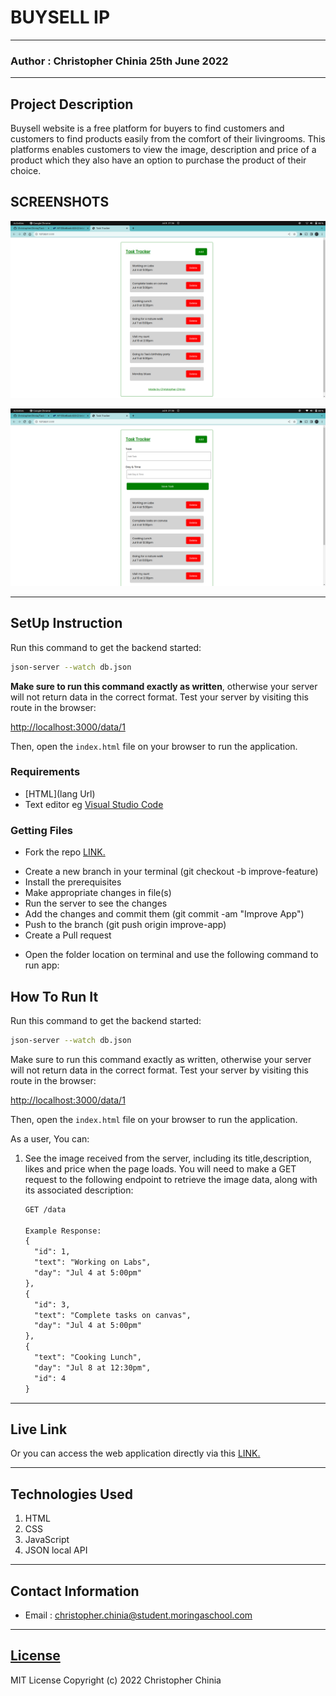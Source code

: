 # BUYSELL IP
*****
### Author : Christopher Chinia 25th June 2022
****
## Project Description
Buysell website is a free platform for buyers to find customers and customers to find products easily from the comfort of their livingrooms. This platforms enables customers to view the image, description and price of a product which they also have an option to purchase the product of their choice.

## SCREENSHOTS
![Home-page SCREENSHOTS](./Assets/images/Screenshot%20from%202022-07-08%2021-56-34.png)

![Full home-page SCREENSHOTS](./Assets/images/Screenshot%20from%202022-07-08%2021-56-40.png)


********
## SetUp Instruction
Run this command to get the backend started:

```sh
json-server --watch db.json
```

**Make sure to run this command exactly as written**, otherwise your server will
not return data in the correct format. Test your server by visiting this route
in the browser:

[http://localhost:3000/data/1](http://localhost:3000/data/1)

Then, open the `index.html` file on your browser to run the application.


### Requirements
* [HTML](lang Url)
* Text editor eg [Visual Studio Code](https://code.visualstudio.com/download)


### Getting Files
* Fork the repo [LINK.](https://github.com/ChristopherChinia/Task-Tracker)
- Create a new branch in your terminal (git checkout -b improve-feature)
- Install the prerequisites
- Make appropriate changes in file(s)
- Run the server to see the changes
- Add the changes and commit them (git commit -am "Improve App")
- Push to the branch (git push origin improve-app)
- Create a Pull request
* Open the folder location on terminal and use the following command to run app:

## How To Run It
Run this command to get the backend started:

```sh
json-server --watch db.json
```
Make sure to run this command exactly as written,
otherwise your server will
not return data in the correct format. Test your server by visiting this route
in the browser:

[http://localhost:3000/data/1](http://localhost:3000/data/1)

Then, open the `index.html` file on your browser to run the application.

As a user, You can:
1. See the image received from the server, including its title,description, likes and
   price when the page loads. You will need to make a GET request to the
   following endpoint to retrieve the image data, along with its associated
   description:

      ```txt
   GET /data

   Example Response:
   {
        "id": 1,
        "text": "Working on Labs",
        "day": "Jul 4 at 5:00pm"
      },
      {
        "id": 3,
        "text": "Complete tasks on canvas",
        "day": "Jul 4 at 5:00pm"
      },
      {
        "text": "Cooking Lunch",
        "day": "Jul 8 at 12:30pm",
        "id": 4
      }
   ```
*****
## Live Link
Or you can access the web application directly via this [LINK.](https://christopherchinia.github.io/Buy-Sell-IP/) 
*****

## Technologies Used
1. HTML
2. CSS
3. JavaScript
4. JSON local API


*****
## Contact Information
* Email : christopher.chinia@student.moringaschool.com
*****
## [License](LICENSE)
MIT License
Copyright (c) 2022 Christopher Chinia